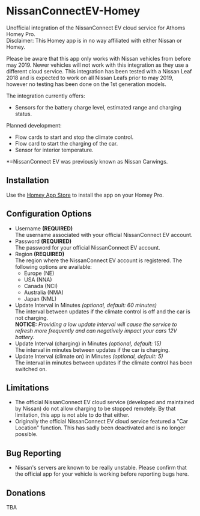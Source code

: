# NissanConnectEV-Homey
Unofficial integration of the NissanConnect EV cloud service for Athoms Homey Pro.  
Disclaimer: This Homey app is in no way affiliated with either Nissan or Homey.

Please be aware that this app only works with Nissan vehicles from before may 2019. Newer vehicles will not work with this integration as they use a different cloud service.
This integration has been tested with a Nissan Leaf 2018 and is expected to work on all Nissan Leafs prior to may 2019, however no testing has been done on the 1st generation models. 

The integration currently offers:
* Sensors for the battery charge level, estimated range and charging status.

Planned development:
* Flow cards to start and stop the climate control.
* Flow card to start the charging of the car.
* Sensor for interior temperature.

*=NissanConnect EV was previously known as Nissan Carwings.

## Installation
Use the [Homey App Store]([https://homey.app/en-dk/apps/homey-pro/]) to install the app on your Homey Pro.

## Configuration Options
- Username **(REQUIRED)**  
The username associated with your official NissanConnect EV account.
- Password **(REQUIRED)**  
The password for your official NissanConnect EV account.
- Region **(REQUIRED)**  
The region where the NissanConnect EV account is registered. The following options are available:
    - Europe (NE)
    - USA (NNA)
    - Canada (NCI)
    - Australia (NMA)
    - Japan (NML)
- Update Interval in Minutes *(optional, default: 60 minutes)*  
The interval between updates if the climate control is off and the car is not charging.  
**NOTICE:** *Providing a low update interval will cause the service to refresh more frequently and can negatively impact your cars 12V battery.*
- Update Interval (charging) in Minutes *(optional, default: 15)*  
 The interval in minutes between updates if the car is charging.
- Update Interval (climate on) in Minutes *(optional, default: 5)*  
The interval in minutes between updates if the climate control has been switched on.

## Limitations
* The official NissanConnect EV cloud service (developed and maintained by Nissan) do not allow charging to be stopped remotely. By that limitation, this app is not able to do that either.
* Originally the official NissanConnect EV cloud service featured a "Car Location" function. This has sadly been deactivated and is no longer possible.

## Bug Reporting
* Nissan's servers are known to be really unstable. Please confirm that the official app for your vehicle is working before reporting bugs here. 

## Donations
TBA
